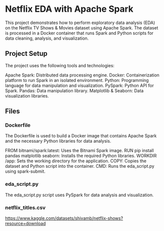 # Netflix EDA with Apache Spark
This project demonstrates how to perform exploratory data analysis (EDA) on the Netflix TV Shows & Movies dataset using Apache Spark. The dataset is processed in a Docker container that runs Spark and Python scripts for data cleaning, analysis, and visualization.

## Project Setup
The project uses the following tools and technologies:

Apache Spark: Distributed data processing engine.
Docker: Containerization platform to run Spark in an isolated environment.
Python: Programming language for data manipulation and visualization.
PySpark: Python API for Spark.
Pandas: Data manipulation library.
Matplotlib & Seaborn: Data visualization libraries.

## Files
### Dockerfile
The Dockerfile is used to build a Docker image that contains Apache Spark and the necessary Python libraries for data analysis.

FROM bitnami/spark:latest: Uses the Bitnami Spark image.
RUN pip install pandas matplotlib seaborn: Installs the required Python libraries.
WORKDIR /app: Sets the working directory for the application.
COPY: Copies the dataset and Python script into the container.
CMD: Runs the eda_script.py using spark-submit.

### eda_script.py
The eda_script.py script uses PySpark for data analysis and visualization.

### netflix_titles.csv
https://www.kaggle.com/datasets/shivamb/netflix-shows?resource=download
